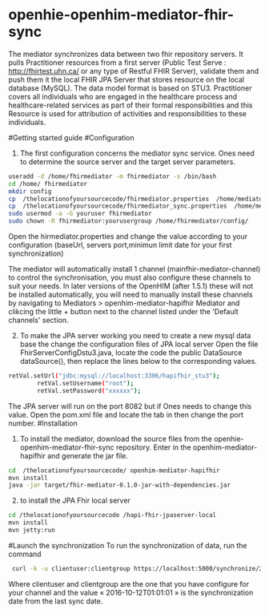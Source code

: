 # openhie-openhim-mediator-fhir-sync
The mediator synchronizes data between two fhir repository servers.
It pulls Practitioner resources from a first server (Public Test Serve : http://fhirtest.uhn.ca/ or any type of Restful FHIR Server), validate them and push them it the local FHIR JPA Server that stores   resource on the local database (MySQL). The data model format is based on STU3.
Practitioner covers all individuals who are engaged in the healthcare process and healthcare-related services as part of their formal responsibilities and this Resource is used for attribution of activities and responsibilities to these individuals.

#Getting started guide
#Configuration
1. The first configuration concerns the mediator sync service. Ones need to determine the source server and the target server parameters.
```sh
useradd -d /home/fhirmediator -m fhirmediator -s /bin/bash
cd /home/ fhirmediator
mkdir config
cp  /thelocationofyoursourcecode/fhirmediator.properties  /home/mediator/config/
cp  /thelocationofyoursourcecode/fhirmediator_sync.properties  /home/mediator/config/
sudo usermod -a -G youruser fhirmediator
sudo chown -R fhirmediator:yourusergroup /home/fhirmediator/config/
 ```

Open the hirmediator.properties and change the value according to your configuration (baseUrl, servers port,minimun limit date for your first synchronization)

The mediator will automatically install 1 channel (mainfhir-mediator-channel) to control the synchronisation, you must also configure these channels to suit your needs. In later versions of the OpenHIM (after 1.5.1) these will not be installed automatically, you will need to manually install these channels by navigating to Mediators > openhim-mediator-hapifhir Mediator and clikcing the little + button next to the channel listed under the 'Default channels' section.

2. To make the JPA server working you need to create a new mysql data base the change the configuration files of JPA local server
Open the file FhirServerConfigDstu3.java, locate the code the public DataSource dataSource(), then  replace the lines below to the corresponding values.

```sh
retVal.setUrl("jdbc:mysql://localhost:3306/hapifhir_stu3");
		retVal.setUsername("root");
		retVal.setPassword("xxxxxx");
```
The JPA server will run on the port 8082 but if Ones needs to change this value. Open the pom.xml file and locate the tab <httpConnector> in <configuration> then change the port number.
#Installation

1. To install the mediator, download the source files from the openhie-openhim-mediator-fhir-sync repository. Enter in the openhim-mediator-hapifhir and generate the jar file.

```sh
cd  /thelocationofyoursourcecode/ openhim-mediator-hapifhir
mvn install
java -jar target/fhir-mediator-0.1.0-jar-with-dependencies.jar
```

2. to install the JPA Fhir local server

```sh
cd /thelocationofyoursourcecode /hapi-fhir-jpaserver-local
mvn install
mvn jetty:run
```

#Launch the synchronization
To run the synchronization of data, run the command
```sh
 curl -k -u clientuser:clientgroup https://localhost:5000/synchronize/2016-10-12T01:01:01
 ```

Where clientuser and clientgroup are the one that you have configure for your channel and the value « 2016-10-12T01:01:01 » is the synchronization date from the last sync date.
